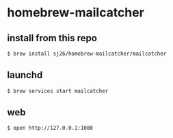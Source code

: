 # homebrew-mailcatcher

## install from this repo

```sh
$ brew install sj26/homebrew-mailcatcher/mailcatcher
```

## launchd

```sh
$ brew services start mailcatcher
```

## web

```sh
$ open http://127.0.0.1:1080
```
